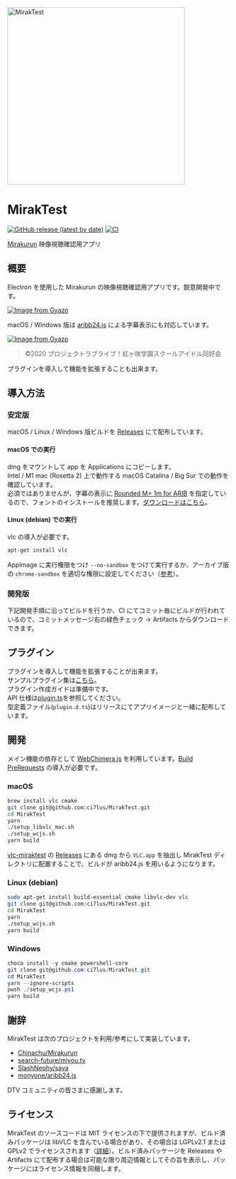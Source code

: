 <img src="https://i.gyazo.com/80257305e2201aa84839ab568c60b4cb.png" alt="MirakTest" width="400px" />

# MirakTest

[![GitHub release (latest by date)](https://img.shields.io/github/v/release/ci7lus/MirakTest)](https://github.com/ci7lus/MirakTest/releases)
[![CI](https://github.com/ci7lus/MirakTest/actions/workflows/ci.yml/badge.svg)](https://github.com/ci7lus/MirakTest/actions/workflows/ci.yml)

[Mirakurun](https://github.com/Chinachu/Mirakurun) 映像視聴確認用アプリ

## 概要

Electron を使用した Mirakurun の映像視聴確認用アプリです。鋭意開発中です。<br />

[![Image from Gyazo](https://i.gyazo.com/bddde5c07be29c548ad9a10f16a1d5c2.jpg)](https://gyazo.com/bddde5c07be29c548ad9a10f16a1d5c2)

macOS / Windows 版は [aribb24.js](https://github.com/monyone/aribb24.js) による字幕表示にも対応しています。

[![Image from Gyazo](https://i.gyazo.com/2f5f23d3c0e2968724dd2bce018cef86.jpg)](https://gyazo.com/2f5f23d3c0e2968724dd2bce018cef86)

> ©2020 プロジェクトラブライブ！虹ヶ咲学園スクールアイドル同好会

プラグインを導入して機能を拡張することも出来ます。

## 導入方法

### 安定版

macOS / Linux / Windows 版ビルドを [Releases](https://github.com/ci7lus/MirakTest/releases) にて配布しています。

#### macOS での実行

dmg をマウントして app を Applications にコピーします。<br />
Intel / M1 mac (Rosetta 2) 上で動作する macOS Catalina / Big Sur での動作を確認しています。<br />
必須ではありませんが、字幕の表示に [Rounded M+ 1m for ARIB](https://github.com/xtne6f/TVCaptionMod2/blob/3cc6c1767595e1973473124e892a57c7693c2154/TVCaptionMod2_Readme.txt#L49-L50) を指定しているので、フォントのインストールを推奨します。[ダウンロードはこちら](https://github.com/ci7lus/MirakTest/files/6555741/rounded-mplus-1m-arib.ttf.zip)。

#### Linux (debian) での実行

vlc の導入が必要です。

```bash
apt-get install vlc
```

AppImage に実行権限をつけ `--no-sandbox` をつけて実行するか、アーカイブ版の `chrome-sandbox` を適切な権限に設定してください（[参考](https://github.com/Revolutionary-Games/Thrive/issues/749)）。

### 開発版

下記開発手順に沿ってビルドを行うか、CI にてコミット毎にビルドが行われているので、コミットメッセージ右の緑色チェック → Artifacts からダウンロードできます。

## プラグイン

プラグインを導入して機能を拡張することが出来ます。<br />
サンプルプラグイン集は[こちら](https://github.com/ci7lus/miraktest-plugins)。<br />
プラグイン作成ガイドは準備中です。<br />
API 仕様は[plugin.ts](./src/types/plugin.ts)を参照してください。<br />
型定義ファイル(`plugin.d.ts`)はリリースにてアプリイメージと一緒に配布しています。

## 開発

メイン機能の依存として [WebChimera.js](https://github.com/RSATom/WebChimera.js) を利用しています。[Build PreRequests](https://github.com/RSATom/WebChimera.js#build-prerequisites) の導入が必要です。<br>

### macOS

```bash
brew install vlc cmake
git clone git@github.com:ci7lus/MirakTest.git
cd MirakTest
yarn
./setup_libvlc_mac.sh
./setup_wcjs.sh
yarn build
```

[vlc-miraktest](https://github.com/vivid-lapin/vlc-miraktest) の [Releases](https://github.com/vivid-lapin/vlc-miraktest/releases) にある dmg から `VLC.app` を抽出し MirakTest ディレクトリに配置することで、ビルドが aribb24.js を用いるようになります。

### Linux (debian)

```bash
sudo apt-get install build-essential cmake libvlc-dev vlc
git clone git@github.com:ci7lus/MirakTest.git
cd MirakTest
yarn
./setup_wcjs.sh
yarn build
```

### Windows

```powershell
choco install -y cmake powershell-core
git clone git@github.com:ci7lus/MirakTest.git
cd MirakTest
yarn --ignore-scripts
pwsh ./setup_wcjs.ps1
yarn build
```

## 謝辞

MirakTest は次のプロジェクトを利用/参考にして実装しています。

- [Chinachu/Mirakurun](https://github.com/Chinachu/Mirakurun)
- [search-future/miyou.tv](https://github.com/search-future/miyou.tv)
- [SlashNephy/saya](https://github.com/SlashNephy/saya)
- [monyone/aribb24.js](https://github.com/monyone/aribb24.js)

DTV コミュニティの皆さまに感謝します。

## ライセンス

MirakTest のソースコードは MIT ライセンスの下で提供されますが、ビルド済みパッケージは libVLC を含んでいる場合があり、その場合は LGPLv2.1 または GPLv2 でライセンスされます（[詳細](https://wiki.videolan.org/Frequently_Asked_Questions/)）。ビルド済みパッケージを Releases や Artifacts にて配布する場合は可能な限り周辺情報としてその旨を表示し、パッケージにはライセンス情報を同梱します。
